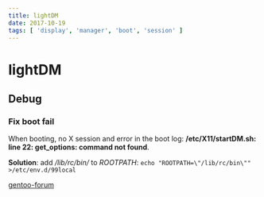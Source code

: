 ```yaml
---
title: lightDM
date: 2017-10-19
tags: [ 'display', 'manager', 'boot', 'session' ]
---
```


# lightDM

## Debug

### Fix boot fail

When booting, no X session and error in the boot log:
**/etc/X11/startDM.sh: line 22: get_options: command not found**.

**Solution**: add */lib/rc/bin/* to *ROOTPATH*:
`echo "ROOTPATH=\"/lib/rc/bin\"" >/etc/env.d/99local`

[gentoo-forum](https://forums.gentoo.org/viewtopic-p-7750666.html?sid=97faf02444a289ffe5e760e5e75bef0b)
